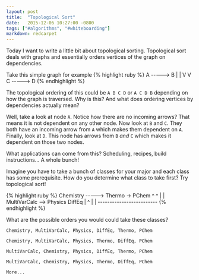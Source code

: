 ```yaml
---
layout: post
title:  "Topological Sort"
date:   2015-12-06 10:27:00 -0800
tags: ["#algorithms", "#whiteboarding"]
markdown: redcarpet
---
```

Today I want to write a little bit about topological sorting. Topological sort deals with graphs and essentially orders vertices of the graph on dependencies.

Take this simple graph for example
{% highlight ruby %}
A -----> B
|        |
V        V
C -----> D
{% endhighlight %}

The topological ordering of this could be `A B C D` or `A C D B` depending on how the graph is traversed. Why is this? And what does ordering vertices by dependencies actually mean?

Well, take a look at node `A`. Notice how there are no incoming arrows? That means it is not dependent on any other node. Now look at `B` and `C`. They both have an incoming arrow from `A` which makes them dependent on `A`. Finally, look at `D`. This node has arrows from `B` *and* `C` which makes it dependent on those two nodes.

What applications can come from this? Scheduling, recipes, build instructions... A whole bunch!

Imagine you have to take a bunch of classes for your major and each class has some prerequisite. How do you determine what class to take first? Try topological sort!


{% highlight ruby %}
Chemistry -----> Thermo -> PChem
                  ^          ^
                  |          |
MultiVarCalc --> Physics  DiffEq
    |                       ^
    |                       |
    -------------------------
{% endhighlight %}

What are the possible orders you would could take these classes?

`Chemistry, MultiVarCalc, Physics, DiffEq, Thermo, PChem`

`Chemistry, MultiVarCalc, Physics, Thermo, DiffEq, PChem`

`MultiVarCalc, Chemistry, Physics, DiffEq, Thermo, PChem`

`MultiVarCalc, Chemistry, Physics, Thermo, DiffEq, PChem`

`More...`
